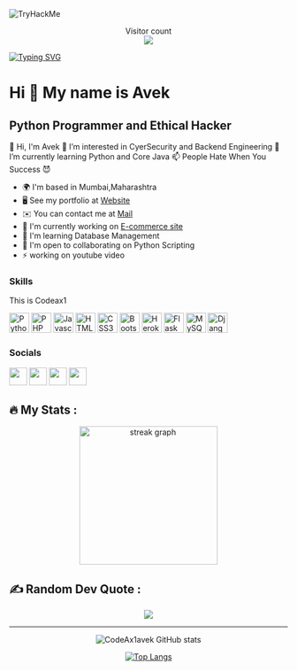<img src="https://tryhackme-badges.s3.amazonaws.com/CodeAxAvek.png" alt="TryHackMe">
<script src="https://tryhackme.com/badge/1212754"></script>
<p align="center"> 
  Visitor count<br>
  <img src="https://profile-counter.glitch.me/CodeAx1avek/count.svg" />
</p>

[![Typing SVG](https://readme-typing-svg.herokuapp.com?font=Bodoni&weight=500&size=25&pause=1000&color=45F761&center=false&multiline=true&width=435&lines=Python+Programmer+|+Scripter)](https://git.io/typing-svg)
>

Hi 👋 My name is Avek
=====================

Python Programmer and Ethical Hacker
------------------------------------

👋 Hi, I'm Avek 👀 I’m interested in CyerSecurity and Backend Engineering 🌱 I’m currently learning Python and Core Java 📫 People Hate When You Success 😈 

* 🌍  I'm based in Mumbai,Maharashtra
* 🖥️  See my portfolio at [Website](https://codeax1avek.github.io/portfolio/)
* ✉️  You can contact me at [Mail](mailto:intcrypt612@proton.me)
* 🚀  I'm currently working on [E-commerce site](https://sachin111.pythonanywhere.com)
* 🧠  I'm learning Database Management
* 🤝  I'm open to collaborating on Python Scripting
* ⚡  working on youtube video

### Skills

This is Codeax1







<p align="left">
<a href="https://www.python.org/" target="_blank" rel="noreferrer"><img src="https://raw.githubusercontent.com/danielcranney/readme-generator/main/public/icons/skills/python-colored.svg" width="36" height="36" alt="Python" /></a>
<a href="https://www.php.net/" target="_blank" rel="noreferrer"><img src="https://raw.githubusercontent.com/danielcranney/readme-generator/main/public/icons/skills/php-colored.svg" width="36" height="36" alt="PHP" /></a>
<a href="https://developer.mozilla.org/en-US/docs/Web/JavaScript" target="_blank" rel="noreferrer"><img src="https://raw.githubusercontent.com/danielcranney/readme-generator/main/public/icons/skills/javascript-colored.svg" width="36" height="36" alt="Javascript" /></a>
<a href="https://developer.mozilla.org/en-US/docs/Glossary/HTML5" target="_blank" rel="noreferrer"><img src="https://raw.githubusercontent.com/danielcranney/readme-generator/main/public/icons/skills/html5-colored.svg" width="36" height="36" alt="HTML5" /></a>
<a href="https://www.w3.org/TR/CSS/#css" target="_blank" rel="noreferrer"><img src="https://raw.githubusercontent.com/danielcranney/readme-generator/main/public/icons/skills/css3-colored.svg" width="36" height="36" alt="CSS3" /></a>
<a href="https://getbootstrap.com/" target="_blank" rel="noreferrer"><img src="https://raw.githubusercontent.com/danielcranney/readme-generator/main/public/icons/skills/bootstrap-colored.svg" width="36" height="36" alt="Bootstrap" /></a>
<a href="https://www.heroku.com/" target="_blank" rel="noreferrer"><img src="https://raw.githubusercontent.com/danielcranney/readme-generator/main/public/icons/skills/heroku-colored.svg" width="36" height="36" alt="Heroku" /></a>
<a href="https://flask.palletsprojects.com/en/2.0.x/" target="_blank" rel="noreferrer"><img src="https://raw.githubusercontent.com/danielcranney/readme-generator/main/public/icons/skills/flask-colored.svg" width="36" height="36" alt="Flask" /></a>
<a href="https://www.mysql.com/" target="_blank" rel="noreferrer"><img src="https://raw.githubusercontent.com/danielcranney/readme-generator/main/public/icons/skills/mysql-colored.svg" width="36" height="36" alt="MySQL" /></a>
<a href="https://www.djangoproject.com/" target="_blank" rel="noreferrer"><img src="https://raw.githubusercontent.com/danielcranney/readme-generator/main/public/icons/skills/django-colored.svg" width="36" height="36" alt="Django" /></a>
</p>

### Socials

<p align="left"> <a href="https://www.github.com/CodeAx1avek" target="_blank" rel="noreferrer"><img src="https://raw.githubusercontent.com/danielcranney/readme-generator/main/public/icons/socials/github.svg" width="32" height="32" /></a> <a href="http://www.instagram.com/codeax1" target="_blank" rel="noreferrer"><img src="https://raw.githubusercontent.com/danielcranney/readme-generator/main/public/icons/socials/instagram.svg" width="32" height="32" /></a> <a href="https://www.twitter.com/CodeAx4" target="_blank" rel="noreferrer"><img src="https://raw.githubusercontent.com/danielcranney/readme-generator/main/public/icons/socials/twitter.svg" width="32" height="32" /></a> <a href="https://www.youtube.com/c/codeax10" target="_blank" rel="noreferrer"><img src="https://raw.githubusercontent.com/danielcranney/readme-generator/main/public/icons/socials/youtube.svg" width="32" height="32" /></a></p>

<h2 align="left">🔥   My Stats :</h2>

<div align="center">
  <img src="https://streak-stats.demolab.com?user=CodeAx1avek&locale=en&mode=daily&theme=react&hide_border=true&border_radius=10&order=3" height="250" alt="streak graph"  />


<h2 align="left"> ✍️ Random Dev Quote :</h2>

![](https://quotes-github-readme.vercel.app/api?type=horizontal&theme=dark)

---


![CodeAx1avek GitHub stats](https://github-readme-stats.vercel.app/api?username=CodeAx1avek&show_icons=true&theme=radical)

[![Top Langs](https://github-readme-stats.vercel.app/api/top-langs/?username=CodeAx1avek&layout=compact)](https://github.com/CodeAx1avek/github-readme-stats)
